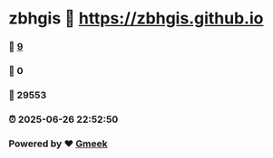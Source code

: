 # zbhgis :link: https://zbhgis.github.io 
### :page_facing_up: [9](https://zbhgis.github.io/tag.html) 
### :speech_balloon: 0 
### :hibiscus: 29553 
### :alarm_clock: 2025-06-26 22:52:50 
### Powered by :heart: [Gmeek](https://github.com/Meekdai/Gmeek)
